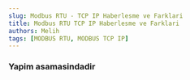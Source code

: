 ```yaml
---
slug: Modbus RTU - TCP IP Haberlesme ve Farklari
title: Modbus RTU TCP IP Haberlesme ve Farklari
authors: Melih
tags: [MODBUS RTU, MODBUS TCP IP]
---
```


### Yapim asamasindadir

 